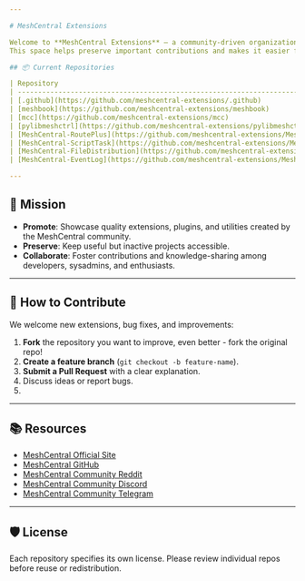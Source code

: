 ```yaml
---

# MeshCentral Extensions

Welcome to **MeshCentral Extensions** – a community-driven organization dedicated to maintaining and promoting forks, plugins, and tools that extend the power of [MeshCentral](https://meshcentral.com/).<br>
This space helps preserve important contributions and makes it easier for IT admins and developers to discover and collaborate on community-led projects.

## 📦 Current Repositories

| Repository                                                                                             | Description                                                                  | Language   | License    |
| ------------------------------------------------------------------------------------------------------ | ---------------------------------------------------------------------------- | ---------- | ---------- |
| [.github](https://github.com/meshcentral-extensions/.github)                                           | Organization profile repository                                              | Markdown   | –          |
| [meshbook](https://github.com/meshcentral-extensions/meshbook)                                         | Utility for programmatically sending commands with YAML using `libmeshctrl`. | Python     | GPL-3.0    |
| [mcc](https://github.com/meshcentral-extensions/mcc)                                                   | MeshCentral CLI client.                                                      | Go         | MIT        |
| [pylibmeshctrl](https://github.com/meshcentral-extensions/pylibmeshctrl)                               | Python implementation of `libmeshctrl`.                                      | Python     | MIT        |
| [MeshCentral-RoutePlus](https://github.com/meshcentral-extensions/MeshCentral-RoutePlus)               | Port routing plugin for MeshCentral.                                         | JavaScript | Apache-2.0 |
| [MeshCentral-ScriptTask](https://github.com/meshcentral-extensions/MeshCentral-ScriptTask)             | Scripting plugin for MeshCentral.                                            | JavaScript | Apache-2.0 |
| [MeshCentral-FileDistribution](https://github.com/meshcentral-extensions/MeshCentral-FileDistribution) | File distribution plugin for MeshCentral.                                    | JavaScript | Apache-2.0 |
| [MeshCentral-EventLog](https://github.com/meshcentral-extensions/MeshCentral-EventLog)                 | Event log plugin for MeshCentral.                                            | JavaScript | Apache-2.0 |

---
```


## 🚀 Mission

* **Promote**: Showcase quality extensions, plugins, and utilities created by the MeshCentral community.
* **Preserve**: Keep useful but inactive projects accessible.
* **Collaborate**: Foster contributions and knowledge-sharing among developers, sysadmins, and enthusiasts.

---

## 🤝 How to Contribute

We welcome new extensions, bug fixes, and improvements:

1. **Fork** the repository you want to improve, even better - fork the original repo!
2. **Create a feature branch** (`git checkout -b feature-name`).
3. **Submit a Pull Request** with a clear explanation.
4. Discuss ideas or report bugs.
5. 
---

## 📚 Resources

* [MeshCentral Official Site](https://meshcentral.com/)
* [MeshCentral GitHub](https://github.com/Ylianst/MeshCentral)
* [MeshCentral Community Reddit](https://www.reddit.com/r/MeshCentral/)
* [MeshCentral Community Discord](https://discord.gg/8wHC6ASWAc)
* [MeshCentral Community Telegram](https://t.me/meshcentral)

---

## 🛡 License

Each repository specifies its own license. Please review individual repos before reuse or redistribution.
